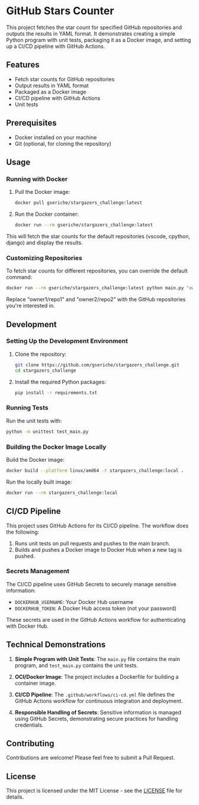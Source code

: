 # GitHub Stars Counter

This project fetches the star count for specified GitHub repositories and outputs the results in YAML format. It demonstrates creating a simple Python program with unit tests, packaging it as a Docker image, and setting up a CI/CD pipeline with GitHub Actions.

## Features

- Fetch star counts for GitHub repositories
- Output results in YAML format
- Packaged as a Docker image
- CI/CD pipeline with GitHub Actions
- Unit tests

## Prerequisites

- Docker installed on your machine
- Git (optional, for cloning the repository)

## Usage

### Running with Docker

1. Pull the Docker image:

   ```bash
   docker pull gseriche/stargazers_challenge:latest
   ```

2. Run the Docker container:

   ```bash
   docker run --rm gseriche/stargazers_challenge:latest
   ```

This will fetch the star counts for the default repositories (vscode, cpython, django) and display the results.

### Customizing Repositories

To fetch star counts for different repositories, you can override the default command:

```bash
docker run --rm gseriche/stargazers_challenge:latest python main.py "owner1/repo1" "owner2/repo2"
```

Replace "owner1/repo1" and "owner2/repo2" with the GitHub repositories you're interested in.

## Development

### Setting Up the Development Environment

1. Clone the repository:

   ```bash
   git clone https://github.com/gseriche/stargazers_challenge.git
   cd stargazers_challenge
   ```

2. Install the required Python packages:

   ```bash
   pip install -r requirements.txt
   ```

### Running Tests

Run the unit tests with:

```bash
python -m unittest test_main.py
```

### Building the Docker Image Locally

Build the Docker image:

```bash
docker build --platform linux/amd64 -t stargazers_challenge:local .
```

Run the locally built image:

```bash
docker run --rm stargazers_challenge:local
```

## CI/CD Pipeline

This project uses GitHub Actions for its CI/CD pipeline. The workflow does the following:

1. Runs unit tests on pull requests and pushes to the main branch.
2. Builds and pushes a Docker image to Docker Hub when a new tag is pushed.

### Secrets Management

The CI/CD pipeline uses GitHub Secrets to securely manage sensitive information:

- `DOCKERHUB_USERNAME`: Your Docker Hub username
- `DOCKERHUB_TOKEN`: A Docker Hub access token (not your password)

These secrets are used in the GitHub Actions workflow for authenticating with Docker Hub.

## Technical Demonstrations

1. **Simple Program with Unit Tests**: The `main.py` file contains the main program, and `test_main.py` contains the unit tests.

2. **OCI/Docker Image**: The project includes a Dockerfile for building a container image.

3. **CI/CD Pipeline**: The `.github/workflows/ci-cd.yml` file defines the GitHub Actions workflow for continuous integration and deployment.

4. **Responsible Handling of Secrets**: Sensitive information is managed using GitHub Secrets, demonstrating secure practices for handling credentials.

## Contributing

Contributions are welcome! Please feel free to submit a Pull Request.

## License

This project is licensed under the MIT License - see the [LICENSE](LICENSE) file for details.
